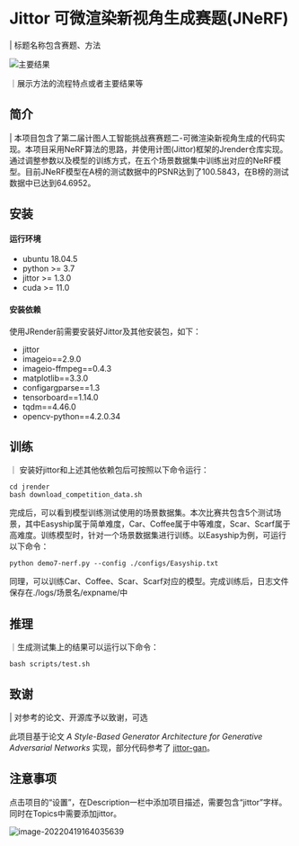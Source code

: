 # Jittor 可微渲染新视角生成赛题(JNeRF)
| 标题名称包含赛题、方法

![主要结果](https://s3.bmp.ovh/imgs/2022/04/19/440f015864695c92.png)

｜展示方法的流程特点或者主要结果等

## 简介
| 本项目包含了第二届计图人工智能挑战赛赛题二-可微渲染新视角生成的代码实现。本项目采用NeRF算法的思路，并使用计图(Jittor)框架的Jrender仓库实现。通过调整参数以及模型的训练方式，在五个场景数据集中训练出对应的NeRF模型。目前JNeRF模型在A榜的测试数据中的PSNR达到了100.5843，在B榜的测试数据中已达到64.6952。

## 安装 

#### 运行环境
- ubuntu 18.04.5
- python >= 3.7
- jittor >= 1.3.0
- cuda >= 11.0

#### 安装依赖
使用JRender前需要安装好Jittor及其他安装包，如下：
- jittor
- imageio==2.9.0
- imageio-ffmpeg==0.4.3
- matplotlib==3.3.0
- configargparse==1.3
- tensorboard==1.14.0
- tqdm==4.46.0
- opencv-python==4.2.0.34

## 训练
｜ 安装好jittor和上述其他依赖包后可按照以下命令运行：
```
cd jrender
bash download_competition_data.sh
```
完成后，可以看到模型训练测试使用的场景数据集。本次比赛共包含5个测试场景，其中Easyship属于简单难度，Car、Coffee属于中等难度，Scar、Scarf属于高难度。训练模型时，针对一个场景数据集进行训练。以Easyship为例，可运行以下命令：
```
python demo7-nerf.py --config ./configs/Easyship.txt
```
同理，可以训练Car、Coffee、Scar、Scarf对应的模型。完成训练后，日志文件保存在./logs/场景名/expname/中

## 推理
｜生成测试集上的结果可以运行以下命令：

```
bash scripts/test.sh
```

## 致谢
| 对参考的论文、开源库予以致谢，可选

此项目基于论文 *A Style-Based Generator Architecture for Generative Adversarial Networks* 实现，部分代码参考了 [jittor-gan](https://github.com/Jittor/gan-jittor)。

## 注意事项

点击项目的“设置”，在Description一栏中添加项目描述，需要包含“jittor”字样。同时在Topics中需要添加jittor。

![image-20220419164035639](https://s3.bmp.ovh/imgs/2022/04/19/6a3aa627eab5f159.png)
